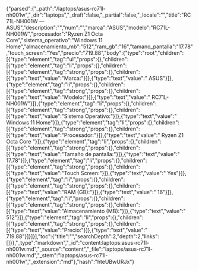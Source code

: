 {"parsed":{"_path":"/laptops/asus-rc71l-nh001w","_dir":"laptops","_draft":false,"_partial":false,"_locale":"","title":"RC71L-NH001W — ASUS","description":"","num":"","marca":"ASUS","modelo":"RC71L-NH001W","procesador":"Ryzen Z1 Octa Core","sistema_operativo":"Windows 11 Home","almacenamiento_mb":"512","ram_gb":"16","tamano_pantalla":"17.78","touch_screen":"Yes","precio":"719.88","body":{"type":"root","children":[{"type":"element","tag":"ul","props":{},"children":[{"type":"element","tag":"li","props":{},"children":[{"type":"element","tag":"strong","props":{},"children":[{"type":"text","value":"Marca:"}]},{"type":"text","value":" ASUS"}]},{"type":"element","tag":"li","props":{},"children":[{"type":"element","tag":"strong","props":{},"children":[{"type":"text","value":"Modelo:"}]},{"type":"text","value":" RC71L-NH001W"}]},{"type":"element","tag":"li","props":{},"children":[{"type":"element","tag":"strong","props":{},"children":[{"type":"text","value":"Sistema Operativo:"}]},{"type":"text","value":" Windows 11 Home"}]},{"type":"element","tag":"li","props":{},"children":[{"type":"element","tag":"strong","props":{},"children":[{"type":"text","value":"Procesador:"}]},{"type":"text","value":" Ryzen Z1 Octa Core "}]},{"type":"element","tag":"li","props":{},"children":[{"type":"element","tag":"strong","props":{},"children":[{"type":"text","value":"Tamaño de pantalla:"}]},{"type":"text","value":" 17.78"}]},{"type":"element","tag":"li","props":{},"children":[{"type":"element","tag":"strong","props":{},"children":[{"type":"text","value":"Touch Screen:"}]},{"type":"text","value":" Yes"}]},{"type":"element","tag":"li","props":{},"children":[{"type":"element","tag":"strong","props":{},"children":[{"type":"text","value":"RAM (GB):"}]},{"type":"text","value":" 16"}]},{"type":"element","tag":"li","props":{},"children":[{"type":"element","tag":"strong","props":{},"children":[{"type":"text","value":"Almacenamiento (MB):"}]},{"type":"text","value":" 512"}]},{"type":"element","tag":"li","props":{},"children":[{"type":"element","tag":"strong","props":{},"children":[{"type":"text","value":"Precio:"}]},{"type":"text","value":" 719.88"}]}]}],"toc":{"title":"","searchDepth":2,"depth":2,"links":[]}},"_type":"markdown","_id":"content:laptops:asus-rc71l-nh001w.md","_source":"content","_file":"laptops/asus-rc71l-nh001w.md","_stem":"laptops/asus-rc71l-nh001w","_extension":"md"},"hash":"hteUBwURJx"}